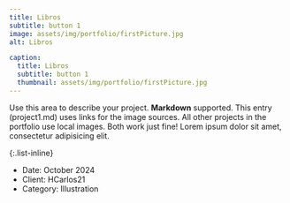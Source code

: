 ```yaml
---
title: Libros 
subtitle: button 1
image: assets/img/portfolio/firstPicture.jpg
alt: Libros

caption:
  title: Libros
  subtitle: button 1
  thumbnail: assets/img/portfolio/firstPicture.jpg
---
```

Use this area to describe your project. **Markdown** supported. This entry (project1.md) uses links for the image sources. All other projects in the portfolio use local images. Both work just fine! Lorem ipsum dolor sit amet, consectetur adipisicing elit. 

{:.list-inline}
- Date: October 2024
- Client: HCarlos21
- Category: Illustration

